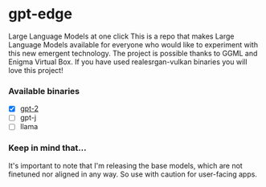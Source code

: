 # gpt-edge
Large Language Models at one click
This is a repo that makes Large Language Models available for everyone who would like to experiment with this new emergent technology. The project is possible thanks to GGML and Enigma Virtual Box. If you have used realesrgan-vulkan binaries you will love this project!

### Available binaries

- [x] [gpt-2](https://github.com/appvoid/gpt-edge/releases/download/gpt-2/gpt-2.exe)
- [ ] gpt-j
- [ ] llama

### Keep in mind that...
It's important to note that I'm releasing the base models, which are not finetuned nor aligned in any way. So use with caution for user-facing apps.
